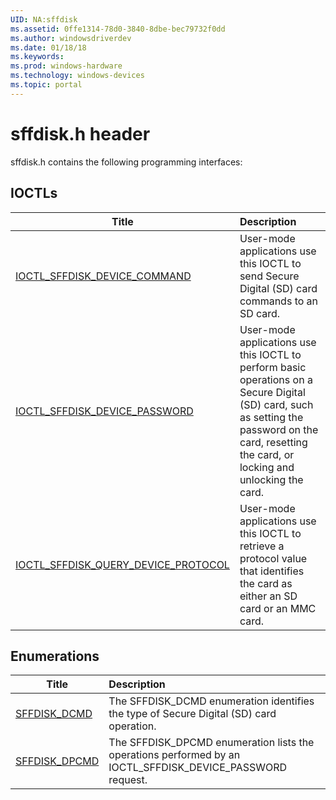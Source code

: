```yaml
---
UID: NA:sffdisk
ms.assetid: 0ffe1314-78d0-3840-8dbe-bec79732f0dd
ms.author: windowsdriverdev
ms.date: 01/18/18
ms.keywords: 
ms.prod: windows-hardware
ms.technology: windows-devices
ms.topic: portal
---
```


# sffdisk.h header



sffdisk.h contains the following programming interfaces:




## IOCTLs
| Title | Description |
| ---- |:---- |
| [IOCTL_SFFDISK_DEVICE_COMMAND](ni-sffdisk-ioctl_sffdisk_device_command.md) | User-mode applications use this IOCTL to send Secure Digital (SD) card commands to an SD card. |
| [IOCTL_SFFDISK_DEVICE_PASSWORD](ni-sffdisk-ioctl_sffdisk_device_password.md) | User-mode applications use this IOCTL to perform basic operations on a Secure Digital (SD) card, such as setting the password on the card, resetting the card, or locking and unlocking the card. |
| [IOCTL_SFFDISK_QUERY_DEVICE_PROTOCOL](ni-sffdisk-ioctl_sffdisk_query_device_protocol.md) | User-mode applications use this IOCTL to retrieve a protocol value that identifies the card as either an SD card or an MMC card. |





## Enumerations
| Title | Description |
| ---- |:---- |
| [SFFDISK_DCMD](ne-sffdisk-sffdisk_dcmd.md) | The SFFDISK_DCMD enumeration identifies the type of Secure Digital (SD) card operation. |
| [SFFDISK_DPCMD](ne-sffdisk-sffdisk_dpcmd.md) | The SFFDISK_DPCMD enumeration lists the operations performed by an IOCTL_SFFDISK_DEVICE_PASSWORD request. |